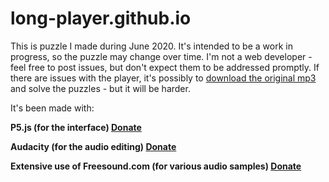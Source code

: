 # long-player.github.io

This is puzzle I made during June 2020. It's intended to be a work in progress, so the puzzle may change over time. 
I'm not a web developer - feel free to post issues, but don't expect them to be addressed promptly.
If there are issues with the player, it's possibly to [download the original mp3](https://soundcloud.com/user-358161767/2451g) and solve the puzzles - but it will be harder.

It's been made with: 

**P5.js (for the interface) [Donate](https://p5js.org/community/)**

**Audacity (for the audio editing) [Donate](https://www.audacityteam.org/donate/)**

**Extensive use of Freesound.com (for various audio samples) [Donate](https://freesound.org/donations/donate/)**

